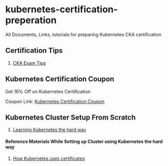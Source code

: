 # kubernetes-certification-preperation
All Documents, Links, tutorials for preparing Kubernetes CKA certification

## Certification Tips

1. [CKA Exam Tips](http://madorn.com/certified-kubernetes-administrator-exam.html#.W91vdnozav4)

## Kubernetes Certification Coupon

Get 16% Off on Kubernetes Certification

Coupon Link: [Kubernetes Certification Coupon](https://ecoursedeals.com/kubernetes-certification-cka-coupon-100-off-bundle/)

## Kubernetes Cluster Setup From Scratch

1. [Learning Kubernetes the hard way](https://github.com/kelseyhightower/kubernetes-the-hard-way)

#### Reference Materials While Setting up Cluster using Kubernetes the hard way

1. [How Kubernetes uses certificates](https://www.youtube.com/watch?v=gXz4cq3PKdg)

